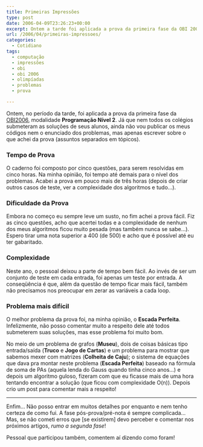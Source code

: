 ```yaml
---
title: Primeiras Impressões
type: post
date: 2006-04-09T23:26:23+00:00
excerpt: Ontem a tarde foi aplicada a prova da primeira fase da OBI 2006, Programação Nível 2. Minhas primeiras impressões sobre a prova...
url: /2006/04/primeiras-impressoes/
categories:
  - Cotidiano
tags:
  - computação
  - impressões
  - obi
  - obi 2006
  - olimpíadas
  - problemas
  - prova

---
```

Ontem, no período da tarde, foi aplicada a prova da primeira fase da [OBI2006][1], modalidade **Programação Nível 2**. Já que nem todos os colégios submeteram as soluções de seus alunos, ainda não vou publicar os meus códigos nem o enunciado dos problemas, mas apenas escrever sobre o que achei da prova (assuntos separados em tópicos).

### Tempo de Prova

O caderno foi composto por cinco questões, para serem resolvidas em cinco horas. Na minha opinião, foi tempo até demais para o nível dos problemas. Acabei a prova em pouco mais de três horas (depois de criar outros casos de teste, ver a complexidade dos algoritmos e tudo…).

### Dificuldade da Prova

Embora no começo eu sempre leve um susto, no fim achei a prova fácil. Fiz as cinco questões, acho que acertei todas e a complexidade de nenhum dos meus algoritmos ficou muito pesada (mas também nunca se sabe…). Espero tirar uma nota superior a 400 (de 500) e acho que é possível até eu ter gabaritado.

### Complexidade

Neste ano, o pessoal deixou a parte de tempo bem fácil. Ao invés de ser um conjunto de teste em cada entrada, foi apenas um teste por entrada. A conseqüência é que, além da questão de tempo ficar mais fácil, também não precisamos nos preocupar em zerar as variáveis a cada loop.

### Problema mais difícil

O melhor problema da prova foi, na minha opinião, o **Escada Perfeita**. Infelizmente, não posso comentar muito a respeito dele até todos submeterem suas soluções, mas esse problema foi muito bom.

No meio de um problema de grafos (**Museu**), dois de coisas básicas tipo entrada/saída (**Truco** e **Jogo de Cartas**) e um problema para mostrar que sabemos mexer com matrizes (**Colheita de Caju**); o sistema de equações que dava pra montar neste problema (**Escada Perfeita**) baseado na fórmula de soma de PAs (aquela lenda do Gauss quando tinha cinco anos…) e depois um algoritmo guloso, fizeram com que eu ficasse mais de uma hora tentando encontrar a solução (que ficou com complexidade O(n)). Depois crio um post para comentar mais a respeito!

* * *

Enfim… Não posso entrar em muitos detalhes por enquanto e nem tenho certeza de como fui. A fase pós-prova/pré-nota é sempre complicada… Mas, se não cometi erros que [se existirem] devo perceber e comentar nos próximos artigos, _rumo a segunda fase_!

Pessoal que participou também, comentem aí dizendo como foram!

 [1]: http://olimpiada.ic.unicamp.br "Olimpíada Brasileira de Informática"

